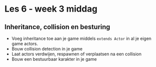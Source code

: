 # Les 6 - week 3 middag

## Inheritance, collision en besturing

- Voeg inheritance toe aan je game middels `extends Actor` in al je eigen game actors.
- Bouw collision detection in je game
- Laat actors verdwijen, respawnen of verplaatsen na een collision
- Bouw een bestuurbaar karakter in je game
